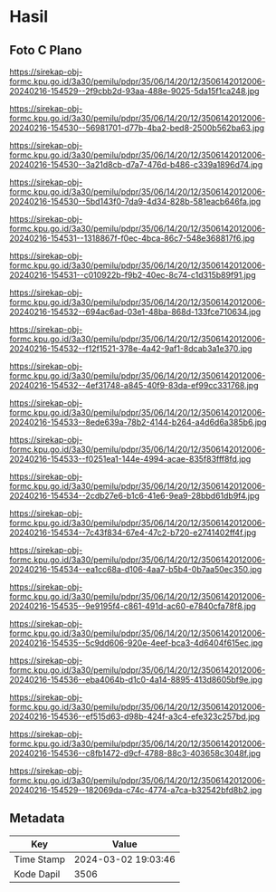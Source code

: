 # Hasil

## Foto C Plano

https://sirekap-obj-formc.kpu.go.id/3a30/pemilu/pdpr/35/06/14/20/12/3506142012006-20240216-154529--2f9cbb2d-93aa-488e-9025-5da15f1ca248.jpg

https://sirekap-obj-formc.kpu.go.id/3a30/pemilu/pdpr/35/06/14/20/12/3506142012006-20240216-154530--56981701-d77b-4ba2-bed8-2500b562ba63.jpg

https://sirekap-obj-formc.kpu.go.id/3a30/pemilu/pdpr/35/06/14/20/12/3506142012006-20240216-154530--3a21d8cb-d7a7-476d-b486-c339a1896d74.jpg

https://sirekap-obj-formc.kpu.go.id/3a30/pemilu/pdpr/35/06/14/20/12/3506142012006-20240216-154530--5bd143f0-7da9-4d34-828b-581eacb646fa.jpg

https://sirekap-obj-formc.kpu.go.id/3a30/pemilu/pdpr/35/06/14/20/12/3506142012006-20240216-154531--1318867f-f0ec-4bca-86c7-548e368817f6.jpg

https://sirekap-obj-formc.kpu.go.id/3a30/pemilu/pdpr/35/06/14/20/12/3506142012006-20240216-154531--c010922b-f9b2-40ec-8c74-c1d315b89f91.jpg

https://sirekap-obj-formc.kpu.go.id/3a30/pemilu/pdpr/35/06/14/20/12/3506142012006-20240216-154532--694ac6ad-03e1-48ba-868d-133fce710634.jpg

https://sirekap-obj-formc.kpu.go.id/3a30/pemilu/pdpr/35/06/14/20/12/3506142012006-20240216-154532--f12f1521-378e-4a42-9af1-8dcab3a1e370.jpg

https://sirekap-obj-formc.kpu.go.id/3a30/pemilu/pdpr/35/06/14/20/12/3506142012006-20240216-154532--4ef31748-a845-40f9-83da-ef99cc331768.jpg

https://sirekap-obj-formc.kpu.go.id/3a30/pemilu/pdpr/35/06/14/20/12/3506142012006-20240216-154533--8ede639a-78b2-4144-b264-a4d6d6a385b6.jpg

https://sirekap-obj-formc.kpu.go.id/3a30/pemilu/pdpr/35/06/14/20/12/3506142012006-20240216-154533--f0251ea1-144e-4994-acae-835f83fff8fd.jpg

https://sirekap-obj-formc.kpu.go.id/3a30/pemilu/pdpr/35/06/14/20/12/3506142012006-20240216-154534--2cdb27e6-b1c6-41e6-9ea9-28bbd61db9f4.jpg

https://sirekap-obj-formc.kpu.go.id/3a30/pemilu/pdpr/35/06/14/20/12/3506142012006-20240216-154534--7c43f834-67e4-47c2-b720-e2741402ff4f.jpg

https://sirekap-obj-formc.kpu.go.id/3a30/pemilu/pdpr/35/06/14/20/12/3506142012006-20240216-154534--ea1cc68a-d106-4aa7-b5b4-0b7aa50ec350.jpg

https://sirekap-obj-formc.kpu.go.id/3a30/pemilu/pdpr/35/06/14/20/12/3506142012006-20240216-154535--9e9195f4-c861-491d-ac60-e7840cfa78f8.jpg

https://sirekap-obj-formc.kpu.go.id/3a30/pemilu/pdpr/35/06/14/20/12/3506142012006-20240216-154535--5c9dd606-920e-4eef-bca3-4d6404f615ec.jpg

https://sirekap-obj-formc.kpu.go.id/3a30/pemilu/pdpr/35/06/14/20/12/3506142012006-20240216-154536--eba4064b-d1c0-4a14-8895-413d8605bf9e.jpg

https://sirekap-obj-formc.kpu.go.id/3a30/pemilu/pdpr/35/06/14/20/12/3506142012006-20240216-154536--ef515d63-d98b-424f-a3c4-efe323c257bd.jpg

https://sirekap-obj-formc.kpu.go.id/3a30/pemilu/pdpr/35/06/14/20/12/3506142012006-20240216-154536--c8fb1472-d9cf-4788-88c3-403658c3048f.jpg

https://sirekap-obj-formc.kpu.go.id/3a30/pemilu/pdpr/35/06/14/20/12/3506142012006-20240216-154529--182069da-c74c-4774-a7ca-b32542bfd8b2.jpg


## Metadata

| Key        | Value               |
| ---------- | ------------------- |
| Time Stamp | 2024-03-02 19:03:46 |
| Kode Dapil | 3506                |



